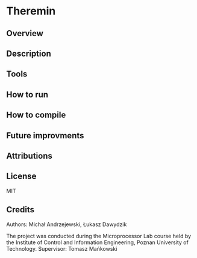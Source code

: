 # Theremin

## Overview

## Description

## Tools

## How to run

## How to compile

## Future improvments

## Attributions

## License
MIT
## Credits

Authors: Michał Andrzejewski, Łukasz Dawydzik

The project was conducted during the Microprocessor Lab course held by the Institute of Control and Information Engineering, Poznan University of Technology. Supervisor: Tomasz Mańkowski
